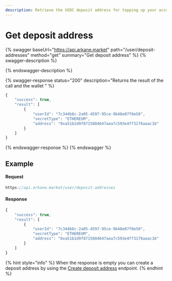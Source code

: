 ```yaml
---
description: Retrieve the USDC deposit address for topping up your account
---
```


# Get deposit address

{% swagger baseUrl="https://api.arkane.market" path="/user/deposit-addresses" method="get" summary="Get deposit address" %}
{% swagger-description %}

{% endswagger-description %}

{% swagger-response status="200" description="Returns the result of the call and the wallet " %}
```javascript
{
    "success": true,
    "result": [
        {
            "userId": "7c344b6c-2a05-4597-95ce-9b48e07f8e50",
            "secretType": "ETHEREUM",
            "address": "0xa51b1d9f8715884647aea7c593e4ff3176aaac16"
        }
    ]
}
```
{% endswagger-response %}
{% endswagger %}

## Example

#### Request

```javascript
https://api.arkane.market/user/deposit-addresses
```

#### Response

```javascript
{
    "success": true,
    "result": [
        {
            "userId": "7c344b6c-2a05-4597-95ce-9b48e07f8e50",
            "secretType": "ETHEREUM",
            "address": "0xa51b1d9f8715884647aea7c593e4ff3176aaac16"
        }
    ]
}
```

{% hint style="info" %}
When the response is empty you can create a deposit address by using the [Create deposit address](create-deposit-address.md) endpoint.
{% endhint %}
